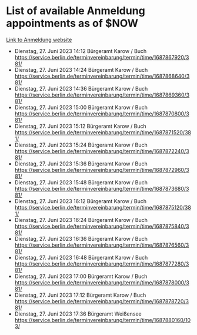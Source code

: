 # List of available Anmeldung appointments as of $NOW
[Link to Anmeldung website](https://service.berlin.de/terminvereinbarung/termin/tag.php?termin=1&anliegen[]=120686&dienstleisterlist=122210,122217,327316,122219,327312,122227,327314,122231,327346,122243,327348,122254,122252,329742,122260,329745,122262,329748,122271,327278,122273,327274,122277,327276,330436,122280,327294,122282,327290,122284,327292,122291,327270,122285,327266,122286,327264,122296,327268,150230,329760,122297,327286,122294,327284,122312,329763,122314,329775,122304,327330,122311,327334,122309,327332,317869,122281,327352,122279,329772,122283,122276,327324,122274,327326,122267,329766,122246,327318,122251,327320,122257,327322,122208,327298,122226,327300&herkunft=http%3A%2F%2Fservice.berlin.de%2Fdienstleistung%2F120686%2F)
- Dienstag, 27. Juni 2023 14:12 Bürgeramt Karow / Buch https://service.berlin.de/terminvereinbarung/termin/time/1687867920/381/
- Dienstag, 27. Juni 2023 14:24 Bürgeramt Karow / Buch https://service.berlin.de/terminvereinbarung/termin/time/1687868640/381/
- Dienstag, 27. Juni 2023 14:36 Bürgeramt Karow / Buch https://service.berlin.de/terminvereinbarung/termin/time/1687869360/381/
- Dienstag, 27. Juni 2023 15:00 Bürgeramt Karow / Buch https://service.berlin.de/terminvereinbarung/termin/time/1687870800/381/
- Dienstag, 27. Juni 2023 15:12 Bürgeramt Karow / Buch https://service.berlin.de/terminvereinbarung/termin/time/1687871520/381/
- Dienstag, 27. Juni 2023 15:24 Bürgeramt Karow / Buch https://service.berlin.de/terminvereinbarung/termin/time/1687872240/381/
- Dienstag, 27. Juni 2023 15:36 Bürgeramt Karow / Buch https://service.berlin.de/terminvereinbarung/termin/time/1687872960/381/
- Dienstag, 27. Juni 2023 15:48 Bürgeramt Karow / Buch https://service.berlin.de/terminvereinbarung/termin/time/1687873680/381/
- Dienstag, 27. Juni 2023 16:12 Bürgeramt Karow / Buch https://service.berlin.de/terminvereinbarung/termin/time/1687875120/381/
- Dienstag, 27. Juni 2023 16:24 Bürgeramt Karow / Buch https://service.berlin.de/terminvereinbarung/termin/time/1687875840/381/
- Dienstag, 27. Juni 2023 16:36 Bürgeramt Karow / Buch https://service.berlin.de/terminvereinbarung/termin/time/1687876560/381/
- Dienstag, 27. Juni 2023 16:48 Bürgeramt Karow / Buch https://service.berlin.de/terminvereinbarung/termin/time/1687877280/381/
- Dienstag, 27. Juni 2023 17:00 Bürgeramt Karow / Buch https://service.berlin.de/terminvereinbarung/termin/time/1687878000/381/
- Dienstag, 27. Juni 2023 17:12 Bürgeramt Karow / Buch https://service.berlin.de/terminvereinbarung/termin/time/1687878720/381/
- Dienstag, 27. Juni 2023 17:36 Bürgeramt Weißensee https://service.berlin.de/terminvereinbarung/termin/time/1687880160/103/
